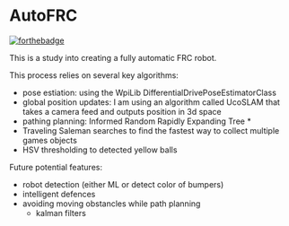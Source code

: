 # AutoFRC

[![forthebadge](https://forthebadge.com/images/badges/made-with-crayons.svg)](https://forthebadge.com)

This is a study into creating a fully automatic FRC robot. 

This process relies on several key algorithms:
- pose estiation: using the WpiLib DifferentialDrivePoseEstimatorClass
- global position updates: I am using an algorithm called UcoSLAM that takes a camera feed and outputs position in 3d space
- pathing planning: Informed Random Rapidly Expanding Tree *
- Traveling Saleman searches to find the fastest way to collect multiple games objects
- HSV thresholding to detected yellow balls

Future potential features:
- robot detection (either ML or detect color of bumpers)
- intelligent defences
- avoiding moving obstancles while path planning
  - kalman filters